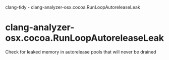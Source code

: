 clang-tidy - clang-analyzer-osx.cocoa.RunLoopAutoreleaseLeak

</div>

# clang-analyzer-osx.cocoa.RunLoopAutoreleaseLeak

Check for leaked memory in autorelease pools that will never be drained
